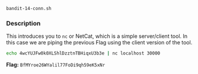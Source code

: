 
`bandit-14-conn.sh`

### Description
This introduces you to `nc` or NetCat, which is a simple server/client tool. In this case we are piping the previous Flag using the client version of the tool. 

```bash
echo 4wcYUJFw0k0XLShlDzztnTBHiqxU3b3e | nc localhost 30000
```
**Flag:** `BfMYroe26WYalil77FoDi9qh59eK5xNr`